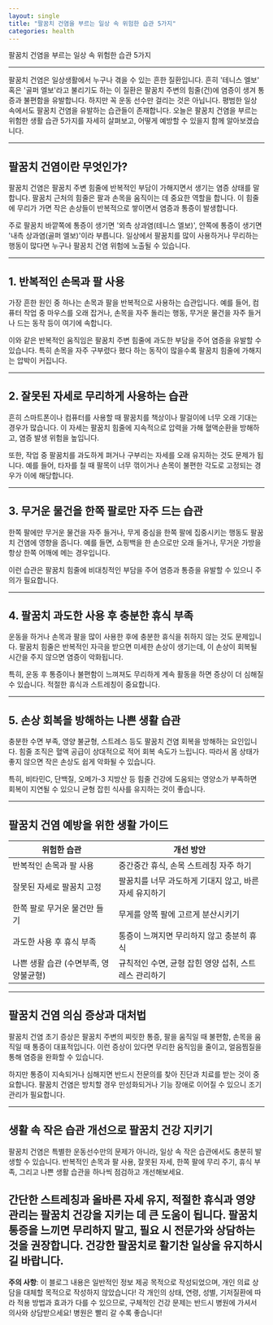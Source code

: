 ```yaml
---
layout: single
title: "팔꿈치 건염을 부르는 일상 속 위험한 습관 5가지"
categories: health
---
```

팔꿈치 건염을 부르는 일상 속 위험한 습관 5가지

---

팔꿈치 건염은 일상생활에서 누구나 겪을 수 있는 흔한 질환입니다. 흔히 '테니스 엘보' 혹은 '골퍼 엘보'라고 불리기도 하는 이 질환은 팔꿈치 주변의 힘줄(건)에 염증이 생겨 통증과 불편함을 유발합니다. 하지만 꼭 운동 선수만 걸리는 것은 아닙니다. 평범한 일상 속에서도 팔꿈치 건염을 유발하는 습관들이 존재합니다. 오늘은 팔꿈치 건염을 부르는 위험한 생활 습관 5가지를 자세히 살펴보고, 어떻게 예방할 수 있을지 함께 알아보겠습니다.

---

## 팔꿈치 건염이란 무엇인가?

팔꿈치 건염은 팔꿈치 주변 힘줄에 반복적인 부담이 가해지면서 생기는 염증 상태를 말합니다. 팔꿈치 근처의 힘줄은 팔과 손목을 움직이는 데 중요한 역할을 합니다. 이 힘줄에 무리가 가면 작은 손상들이 반복적으로 쌓이면서 염증과 통증이 발생합니다.

주로 팔꿈치 바깥쪽에 통증이 생기면 '외측 상과염(테니스 엘보)', 안쪽에 통증이 생기면 '내측 상과염(골퍼 엘보)'이라 부릅니다. 일상에서 팔꿈치를 많이 사용하거나 무리하는 행동이 많다면 누구나 팔꿈치 건염 위험에 노출될 수 있습니다.

---

## 1. 반복적인 손목과 팔 사용

가장 흔한 원인 중 하나는 손목과 팔을 반복적으로 사용하는 습관입니다. 예를 들어, 컴퓨터 작업 중 마우스를 오래 잡거나, 손목을 자주 돌리는 행동, 무거운 물건을 자주 들거나 드는 동작 등이 여기에 속합니다. 

이와 같은 반복적인 움직임은 팔꿈치 주변 힘줄에 과도한 부담을 주어 염증을 유발할 수 있습니다. 특히 손목을 자주 구부렸다 폈다 하는 동작이 많을수록 팔꿈치 힘줄에 가해지는 압박이 커집니다.

---

## 2. 잘못된 자세로 무리하게 사용하는 습관

흔히 스마트폰이나 컴퓨터를 사용할 때 팔꿈치를 책상이나 팔걸이에 너무 오래 기대는 경우가 많습니다. 이 자세는 팔꿈치 힘줄에 지속적으로 압력을 가해 혈액순환을 방해하고, 염증 발생 위험을 높입니다. 

또한, 작업 중 팔꿈치를 과도하게 펴거나 구부리는 자세를 오래 유지하는 것도 문제가 됩니다. 예를 들어, 타자를 칠 때 팔목이 너무 꺾이거나 손목이 불편한 각도로 고정되는 경우가 이에 해당합니다.

---

## 3. 무거운 물건을 한쪽 팔로만 자주 드는 습관

한쪽 팔에만 무거운 물건을 자주 들거나, 무게 중심을 한쪽 팔에 집중시키는 행동도 팔꿈치 건염에 영향을 줍니다. 예를 들면, 쇼핑백을 한 손으로만 오래 들거나, 무거운 가방을 항상 한쪽 어깨에 메는 경우입니다.

이런 습관은 팔꿈치 힘줄에 비대칭적인 부담을 주어 염증과 통증을 유발할 수 있으니 주의가 필요합니다.

---

## 4. 팔꿈치 과도한 사용 후 충분한 휴식 부족

운동을 하거나 손목과 팔을 많이 사용한 후에 충분한 휴식을 취하지 않는 것도 문제입니다. 팔꿈치 힘줄은 반복적인 자극을 받으면 미세한 손상이 생기는데, 이 손상이 회복될 시간을 주지 않으면 염증이 악화됩니다.

특히, 운동 후 통증이나 불편함이 느껴져도 무리하게 계속 활동을 하면 증상이 더 심해질 수 있습니다. 적절한 휴식과 스트레칭이 중요합니다.

---

## 5. 손상 회복을 방해하는 나쁜 생활 습관

충분한 수면 부족, 영양 불균형, 스트레스 등도 팔꿈치 건염 회복을 방해하는 요인입니다. 힘줄 조직은 혈액 공급이 상대적으로 적어 회복 속도가 느립니다. 따라서 몸 상태가 좋지 않으면 작은 손상도 쉽게 악화될 수 있습니다.

특히, 비타민C, 단백질, 오메가-3 지방산 등 힘줄 건강에 도움되는 영양소가 부족하면 회복이 지연될 수 있으니 균형 잡힌 식사를 유지하는 것이 좋습니다.

---

## 팔꿈치 건염 예방을 위한 생활 가이드

| 위험한 습관                   | 개선 방안                                 |
|---------------------------|--------------------------------------|
| 반복적인 손목과 팔 사용           | 중간중간 휴식, 손목 스트레칭 자주 하기                 |
| 잘못된 자세로 팔꿈치 고정           | 팔꿈치를 너무 과도하게 기대지 않고, 바른 자세 유지하기        |
| 한쪽 팔로 무거운 물건만 들기         | 무게를 양쪽 팔에 고르게 분산시키기                       |
| 과도한 사용 후 휴식 부족            | 통증이 느껴지면 무리하지 않고 충분히 휴식                  |
| 나쁜 생활 습관 (수면부족, 영양불균형) | 규칙적인 수면, 균형 잡힌 영양 섭취, 스트레스 관리하기         |

---

## 팔꿈치 건염 의심 증상과 대처법

팔꿈치 건염 초기 증상은 팔꿈치 주변의 찌릿한 통증, 팔을 움직일 때 불편함, 손목을 움직일 때 통증이 대표적입니다. 이런 증상이 있다면 무리한 움직임을 줄이고, 얼음찜질을 통해 염증을 완화할 수 있습니다.

하지만 통증이 지속되거나 심해지면 반드시 전문의를 찾아 진단과 치료를 받는 것이 중요합니다. 팔꿈치 건염은 방치할 경우 만성화되거나 기능 장애로 이어질 수 있으니 조기 관리가 필요합니다.

---

## 생활 속 작은 습관 개선으로 팔꿈치 건강 지키기

팔꿈치 건염은 특별한 운동선수만의 문제가 아니라, 일상 속 작은 습관에서도 충분히 발생할 수 있습니다. 반복적인 손목과 팔 사용, 잘못된 자세, 한쪽 팔에 무리 주기, 휴식 부족, 그리고 나쁜 생활 습관을 하나씩 점검하고 개선해보세요.

간단한 스트레칭과 올바른 자세 유지, 적절한 휴식과 영양 관리는 팔꿈치 건강을 지키는 데 큰 도움이 됩니다. 팔꿈치 통증을 느끼면 무리하지 말고, 필요 시 전문가와 상담하는 것을 권장합니다. 건강한 팔꿈치로 활기찬 일상을 유지하시길 바랍니다.
---

**주의 사항**: 이 블로그 내용은 일반적인 정보 제공 목적으로 작성되었으며, 개인 의료 상담을 대체할 목적으로 작성하지 않았습니다! 각 개인의 상태, 연령, 성별, 기저질환에 따라 적용 방법과 효과가 다를 수 있으므로, 구체적인 건강 문제는 반드시 병원에 가셔서 의사와 상담받으세요! 병원은 빨리 갈 수록 좋습니다!
